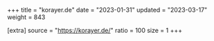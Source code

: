 +++
title = "korayer.de"
date = "2023-01-31"
updated = "2023-03-17"
weight = 843

[extra]
source = "https://korayer.de/"
ratio = 100
size = 1
+++
